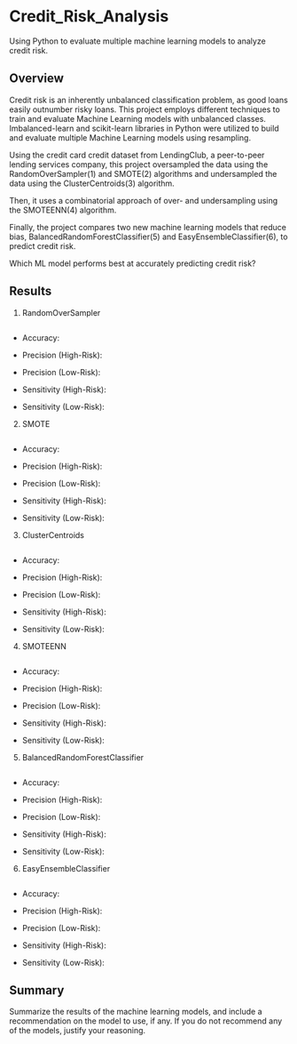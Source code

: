 # Credit_Risk_Analysis

Using Python to evaluate multiple machine learning models to analyze credit risk.

## Overview

Credit risk is an inherently unbalanced classification problem, as good loans easily outnumber risky loans.  This project employs different techniques to train and evaluate Machine Learning models with unbalanced classes. Imbalanced-learn and scikit-learn libraries in Python were utilized to build and evaluate multiple Machine Learning models using resampling.

Using the credit card credit dataset from LendingClub, a peer-to-peer lending services company, this project oversampled the data using the RandomOverSampler(1) and SMOTE(2) algorithms and undersampled the data using the ClusterCentroids(3) algorithm. 

Then, it uses a combinatorial approach of over- and undersampling using the SMOTEENN(4) algorithm.

Finally, the project compares two new machine learning models that reduce bias, BalancedRandomForestClassifier(5) and EasyEnsembleClassifier(6), to predict credit risk. 

Which ML model performs best at accurately predicting credit risk?

## Results

1. RandomOverSampler

![]()

 - Accuracy: 

 - Precision (High-Risk):

 - Precision (Low-Risk): 

 - Sensitivity (High-Risk): 

 - Sensitivity (Low-Risk): 



2. SMOTE

![]()

- Accuracy: 

- Precision (High-Risk): 

- Precision (Low-Risk): 

- Sensitivity (High-Risk): 

- Sensitivity (Low-Risk): 



3. ClusterCentroids

![]()

- Accuracy: 

- Precision (High-Risk): 

- Precision (Low-Risk): 

- Sensitivity (High-Risk): 

- Sensitivity (Low-Risk): 



4. SMOTEENN

![]()

- Accuracy: 

- Precision (High-Risk): 

- Precision (Low-Risk): 

- Sensitivity (High-Risk): 

- Sensitivity (Low-Risk): 



5. BalancedRandomForestClassifier

![]()

- Accuracy: 

- Precision (High-Risk): 

- Precision (Low-Risk): 

- Sensitivity (High-Risk): 

- Sensitivity (Low-Risk): 



6. EasyEnsembleClassifier

![]()

- Accuracy: 

- Precision (High-Risk): 

- Precision (Low-Risk): 

- Sensitivity (High-Risk): 

- Sensitivity (Low-Risk): 



## Summary

Summarize the results of the machine learning models, and include a recommendation on the model to use, if any. If you do not recommend any of the models, justify your reasoning.

